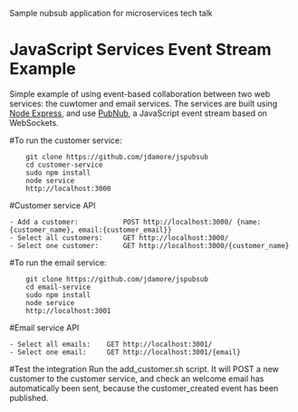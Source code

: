 Sample nubsub application for microservices tech talk

# JavaScript Services Event Stream Example
Simple example of using event-based collaboration between two web services: the cuwtomer and email services.
The services are built using [Node Express](http://expressjs.com), and use [PubNub](www.pubnub.com), a JavaScript event stream based on WebSockets.

#To run the customer service:
```
    git clone https://github.com/jdamore/jspubsub
    cd customer-service
    sudo npm install
    node service
    http://localhost:3000
```

#Customer service API
```
- Add a customer: 			POST http://localhost:3000/ {name:{customer_name}, email:{customer_email}}
- Select all customers: 	GET http://localhost:3000/
- Select one customer: 		GET http://localhost:3000/{customer_name}
```

#To run the email service:
```
    git clone https://github.com/jdamore/jspubsub
    cd email-service
    sudo npm install
    node service
    http://localhost:3001
```	

#Email service API
```
- Select all emails: 	GET http://localhost:3001/
- Select one email: 	GET http://localhost:3001/{email}
```

#Test the integration
Run the add_customer.sh script. It will POST a new customer to the customer service, and check an welcome email has automatically been sent, because the customer_created event has been published.


